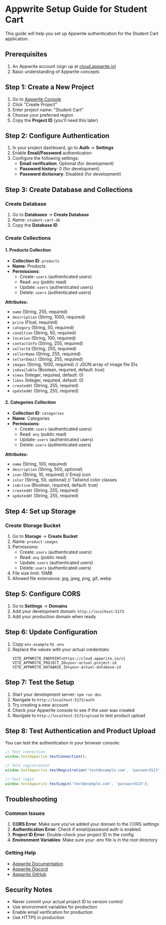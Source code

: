 # Appwrite Setup Guide for Student Cart

This guide will help you set up Appwrite authentication for the Student Cart application.

## Prerequisites

1. An Appwrite account (sign up at [cloud.appwrite.io](https://cloud.appwrite.io))
2. Basic understanding of Appwrite concepts

## Step 1: Create a New Project

1. Go to [Appwrite Console](https://cloud.appwrite.io)
2. Click "Create Project"
3. Enter project name: "Student Cart"
4. Choose your preferred region
5. Copy the **Project ID** (you'll need this later)

## Step 2: Configure Authentication

1. In your project dashboard, go to **Auth** → **Settings**
2. Enable **Email/Password** authentication
3. Configure the following settings:
   - **Email verification**: Optional (for development)
   - **Password history**: 0 (for development)
   - **Password dictionary**: Disabled (for development)

## Step 3: Create Database and Collections

### Create Database
1. Go to **Databases** → **Create Database**
2. Name: `student-cart-db`
3. Copy the **Database ID**

### Create Collections

#### 1. Products Collection
- **Collection ID**: `products`
- **Name**: Products
- **Permissions**:
  - Create: `users` (authenticated users)
  - Read: `any` (public read)
  - Update: `users` (authenticated users)
  - Delete: `users` (authenticated users)

**Attributes:**
- `name` (String, 255, required)
- `description` (String, 1000, required)
- `price` (Float, required)
- `category` (String, 50, required)
- `condition` (String, 50, required)
- `location` (String, 100, required)
- `contactInfo` (String, 255, required)
- `sellerId` (String, 255, required)
- `sellerName` (String, 255, required)
- `sellerEmail` (String, 255, required)
- `images` (String, 1000, required) // JSON array of image file IDs
- `isAvailable` (Boolean, required, default: true)
- `views` (Integer, required, default: 0)
- `likes` (Integer, required, default: 0)
- `createdAt` (String, 255, required)
- `updatedAt` (String, 255, required)

#### 2. Categories Collection
- **Collection ID**: `categories`
- **Name**: Categories
- **Permissions**:
  - Create: `users` (authenticated users)
  - Read: `any` (public read)
  - Update: `users` (authenticated users)
  - Delete: `users` (authenticated users)

**Attributes:**
- `name` (String, 100, required)
- `description` (String, 500, optional)
- `icon` (String, 10, required) // Emoji icon
- `color` (String, 50, optional) // Tailwind color classes
- `isActive` (Boolean, required, default: true)
- `createdAt` (String, 255, required)
- `updatedAt` (String, 255, required)

## Step 4: Set up Storage

### Create Storage Bucket
1. Go to **Storage** → **Create Bucket**
2. Name: `product-images`
3. Permissions:
   - Create: `users` (authenticated users)
   - Read: `any` (public read)
   - Update: `users` (authenticated users)
   - Delete: `users` (authenticated users)
4. File size limit: 10MB
5. Allowed file extensions: jpg, jpeg, png, gif, webp

## Step 5: Configure CORS

1. Go to **Settings** → **Domains**
2. Add your development domain: `http://localhost:5173`
3. Add your production domain when ready

## Step 6: Update Configuration

1. Copy `env.example` to `.env`
2. Replace the values with your actual credentials:
   ```
   VITE_APPWRITE_ENDPOINT=https://cloud.appwrite.io/v1
   VITE_APPWRITE_PROJECT_ID=your-actual-project-id
   VITE_APPWRITE_DATABASE_ID=your-actual-database-id
   ```

## Step 7: Test the Setup

1. Start your development server: `npm run dev`
2. Navigate to `http://localhost:5173/auth`
3. Try creating a new account
4. Check your Appwrite console to see if the user was created
5. Navigate to `http://localhost:5173/upload` to test product upload

## Step 8: Test Authentication and Product Upload

You can test the authentication in your browser console:

```javascript
// Test connection
window.testAppwrite.testConnection();

// Test registration
window.testAppwrite.testRegistration('test@example.com', 'password123', 'Test User');

// Test login
window.testAppwrite.testLogin('test@example.com', 'password123');
```

## Troubleshooting

### Common Issues

1. **CORS Error**: Make sure you've added your domain to the CORS settings
2. **Authentication Error**: Check if email/password auth is enabled
3. **Project ID Error**: Double-check your project ID in the config
4. **Environment Variables**: Make sure your .env file is in the root directory

### Getting Help

- [Appwrite Documentation](https://appwrite.io/docs)
- [Appwrite Discord](https://discord.gg/appwrite)
- [Appwrite GitHub](https://github.com/appwrite/appwrite)

## Security Notes

- Never commit your actual project ID to version control
- Use environment variables for production
- Enable email verification for production
- Use HTTPS in production
